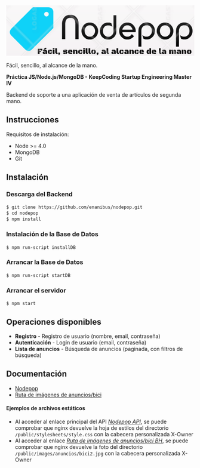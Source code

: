 ![Nodemon Logo](./public/images/Nodepop.png)

Fácil, sencillo, al alcance de la mano.


**Práctica JS/Node.js/MongoDB - KeepCoding Startup Engineering Master IV**

Backend de soporte a una aplicación de venta de artículos de segunda mano.

## Instrucciones
Requisitos de instalación:
- Node >= 4.0
- MongoDB
- Git

## Instalación
### Descarga del Backend
	$ git clone https://github.com/enanibus/nodepop.git
	$ cd nodepop
	$ npm install

### Instalación de la Base de Datos
	$ npm run-script installDB

### Arrancar la Base de Datos
	$ npm run-script startDB

### Arrancar el servidor
	$ npm start

## Operaciones disponibles
- **Registro** - Registro de usuario (nombre, email, contraseña)
- **Autenticación** - Login de usuario (email, contraseña)
- **Lista de anuncios** - Búsqueda de anuncios (paginada, con filtros de búsqueda)

## Documentación
  * [Nodepop](http://expressjs.com/)
  * [Ruta de imágenes de anuncios/bici](https://github.com/JoseJacin/KeepCoding-IVEdicion-KeepcodingMasterBootcamp-JS_Node.js_MongoDB-PracticaNodepop/blob/master/public/images/Anuncios/bici.jpg)

#### Ejemplos de archivos estáticos
- Al acceder al enlace principal del API *[Nodepop API](http://nodepop.jacoboenriquez.com/)*, se puede comprobar que nginx devuelve la hoja de estilos del directorio `/public/stylesheets/style.css` con la cabecera personalizada X-Owner
- Al acceder al enlace *[Ruta de imágenes de anuncios/bici BH](http://nodepop.jacoboenriquez.com/images/anuncios/bici2.jpg)*, se puede comprobar que nginx devuelve la foto del directorio `/public/images/anuncios/bici2.jpg` con la cabecera personalizada X-Owner